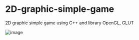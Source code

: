 # 2D-graphic-simple-game
2D graphic simple game using C++ and library OpenGL, GLUT

![image](https://github.com/Rafaellsimarmata/2D-graphic-simple-game/assets/80381531/6c08d397-8a2e-4d33-8969-f78ceb350bc4)






